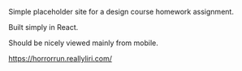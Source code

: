 Simple placeholder site for a design course homework assignment.

Built simply in React.

Should be nicely viewed mainly from mobile.

https://horrorrun.reallyliri.com/
